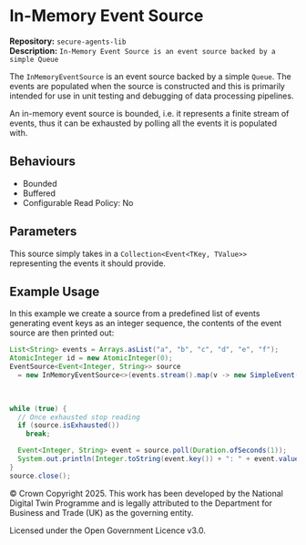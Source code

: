 # In-Memory Event Source
**Repository:** `secure-agents-lib`  
**Description:** `In-Memory Event Source is an event source backed by a simple Queue`
<!-- SPDX-License-Identifier: OGL-UK-3.0 -->

The `InMemoryEventSource` is an event source backed by a simple `Queue`.  The events are populated when the source is
constructed and this is primarily intended for use in unit testing and debugging of data processing pipelines.

An in-memory event source is bounded, i.e. it represents a finite stream of events, thus it can be exhausted by polling
all the events it is populated with.

## Behaviours

- Bounded
- Buffered
- Configurable Read Policy: No

## Parameters

This source simply takes in a `Collection<Event<TKey, TValue>>` representing the events it should provide.

## Example Usage

In this example we create a source from a predefined list of events generating event keys as an integer sequence, the
contents of the event source are then printed out:

```java
List<String> events = Arrays.asList("a", "b", "c", "d", "e", "f");
AtomicInteger id = new AtomicInteger(0);
EventSource<Event<Integer, String>> source 
  = new InMemoryEventSource<>(events.stream().map(v -> new SimpleEvent(Collections.emptyList(), 
                                                                       id.incrementAndGet(), 
                                                                       v)));

while (true) {
  // Once exhausted stop reading
  if (source.isExhausted())
    break;

  Event<Integer, String> event = source.poll(Duration.ofSeconds(1));
  System.out.println(Integer.toString(event.key()) + ": " + event.value());
}
source.close();
```
© Crown Copyright 2025. This work has been developed by the National Digital Twin Programme and is legally attributed to the Department for Business and Trade (UK) as the
governing entity.

Licensed under the Open Government Licence v3.0.